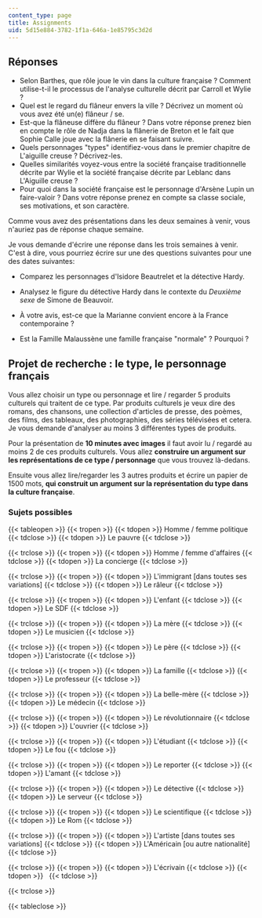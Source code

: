 ```yaml
---
content_type: page
title: Assignments
uid: 5d15e884-3782-1f1a-646a-1e85795c3d2d
---
```


Réponses
--------

*   Selon Barthes, que rôle joue le vin dans la culture française ? Comment utilise-t-il le processus de l'analyse culturelle décrit par Carroll et Wylie ?
*   Quel est le regard du flâneur envers la ville ? Décrivez un moment où vous avez été un(e) flâneur / se.
*   Est-que la flâneuse diffère du flâneur ? Dans votre réponse prenez bien en compte le rôle de Nadja dans la flânerie de Breton et le fait que Sophie Calle joue avec la flânerie en se faisant suivre.
*   Quels personnages "types" identifiez-vous dans le premier chapitre de L'aiguille creuse ? Décrivez-les.
*   Quelles similarités voyez-vous entre la société française traditionnelle décrite par Wylie et la société française décrite par Leblanc dans L'Aiguille creuse ?
*   Pour quoi dans la société française est le personnage d'Arsène Lupin un faire-valoir ? Dans votre réponse prenez en compte sa classe sociale, ses motivations, et son caractère.

Comme vous avez des présentations dans les deux semaines à venir, vous n'auriez pas de réponse chaque semaine.

Je vous demande d'écrire une réponse dans les trois semaines à venir. C'est à dire, vous pourriez écrire sur une des questions suivantes pour une des dates suivantes:

*   Comparez les personnages d'Isidore Beautrelet et la détective Hardy.
*   Analysez le figure du détective Hardy dans le contexte du _Deuxième sexe_ de Simone de Beauvoir.
*   À votre avis, est-ce que la Marianne convient encore à la France contemporaine ?

*   Est la Famille Malaussène une famille française "normale" ? Pourquoi ?

Projet de recherche : le type, le personnage français
-----------------------------------------------------

Vous allez choisir un type ou personnage et lire / regarder 5 produits culturels qui traitent de ce type. Par produits culturels je veux dire des romans, des chansons, une collection d'articles de presse, des poèmes, des films, des tableaux, des photographies, des séries télévisées et cetera. Je vous demande d'analyser au moins 3 différentes types de produits.

Pour la présentation de **10 minutes avec images** il faut avoir lu / regardé au moins 2 de ces produits culturels. Vous allez **construire un argument sur les représentations de ce type / personnage** que vous trouvez là-dedans.

Ensuite vous allez lire/regarder les 3 autres produits et écrire un papier de 1500 mots, **qui construit un argument sur la représentation du type dans la culture française**.

### Sujets possibles

{{< tableopen >}}
{{< tropen >}}
{{< tdopen >}}
Homme / femme politique
{{< tdclose >}}
{{< tdopen >}}
Le pauvre
{{< tdclose >}}

{{< trclose >}}
{{< tropen >}}
{{< tdopen >}}
Homme / femme d'affaires
{{< tdclose >}}
{{< tdopen >}}
La concierge
{{< tdclose >}}

{{< trclose >}}
{{< tropen >}}
{{< tdopen >}}
L'immigrant \[dans toutes ses variations\]
{{< tdclose >}}
{{< tdopen >}}
Le râleur
{{< tdclose >}}

{{< trclose >}}
{{< tropen >}}
{{< tdopen >}}
L'enfant
{{< tdclose >}}
{{< tdopen >}}
Le SDF
{{< tdclose >}}

{{< trclose >}}
{{< tropen >}}
{{< tdopen >}}
La mère
{{< tdclose >}}
{{< tdopen >}}
Le musicien
{{< tdclose >}}

{{< trclose >}}
{{< tropen >}}
{{< tdopen >}}
Le père
{{< tdclose >}}
{{< tdopen >}}
L'aristocrate
{{< tdclose >}}

{{< trclose >}}
{{< tropen >}}
{{< tdopen >}}
La famille
{{< tdclose >}}
{{< tdopen >}}
Le professeur
{{< tdclose >}}

{{< trclose >}}
{{< tropen >}}
{{< tdopen >}}
La belle-mère
{{< tdclose >}}
{{< tdopen >}}
Le médecin
{{< tdclose >}}

{{< trclose >}}
{{< tropen >}}
{{< tdopen >}}
Le révolutionnaire
{{< tdclose >}}
{{< tdopen >}}
L'ouvrier
{{< tdclose >}}

{{< trclose >}}
{{< tropen >}}
{{< tdopen >}}
L'étudiant
{{< tdclose >}}
{{< tdopen >}}
Le fou
{{< tdclose >}}

{{< trclose >}}
{{< tropen >}}
{{< tdopen >}}
Le reporter
{{< tdclose >}}
{{< tdopen >}}
L'amant
{{< tdclose >}}

{{< trclose >}}
{{< tropen >}}
{{< tdopen >}}
Le détective
{{< tdclose >}}
{{< tdopen >}}
Le serveur
{{< tdclose >}}

{{< trclose >}}
{{< tropen >}}
{{< tdopen >}}
Le scientifique
{{< tdclose >}}
{{< tdopen >}}
Le Rom
{{< tdclose >}}

{{< trclose >}}
{{< tropen >}}
{{< tdopen >}}
L'artiste \[dans toutes ses variations\]
{{< tdclose >}}
{{< tdopen >}}
L'Américain \[ou autre nationalité\]
{{< tdclose >}}

{{< trclose >}}
{{< tropen >}}
{{< tdopen >}}
L'écrivain
{{< tdclose >}}
{{< tdopen >}}
 
{{< tdclose >}}

{{< trclose >}}

{{< tableclose >}}